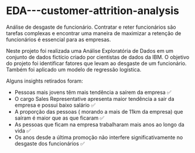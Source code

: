 # EDA---customer-attrition-analysis
Análise de desgaste de funcionário.  Contratar e reter funcionários são tarefas complexas e encontrar uma maneira de maximizar a retenção de funcionários é essencial para as empresas.

Neste projeto foi realizada uma Análise Exploratória de Dados em um conjunto de dados fictício criado por cientistas de dados da IBM. O objetivo do projeto foi identificar fatores que levam ao desgaste de um funcionário. Também foi aplicado um modelo de regressão logística.

Alguns insights retirados foram:

- Pessoas mais jovens têm mais tendência a saírem da empresa ✅
- O cargo Sales Representative apresenta maior tendência a sair da empresa e possui baixo salário ✅
- A proporção das pessoas ( morando a mais de 11km da empresa) que saíram é maior que as que ficaram ✅
- As pessoas que ficam na empresa trabalharam mais anos ao longo da vida ✅
- Os anos desde a última promoção não interfere significativamente no desgaste dos funcionários ✅

